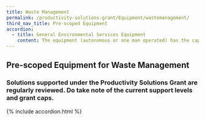 ```yaml
---
title: Waste Management
permalink: /productivity-solutions-grant/Equipment/wastemanagement/
third_nav_title: Pre-scoped Equipment
accordion:
  - title: General Environmental Services Equipment
    content: The equipment (autonomous or one man operated) has the capability to facilitate the collection of waste from point to point. Examples of such capability include bin-lifting, towing, pulling, transporting etc.<br/><br/><a href='/productivity-solutions-grant/solutionrepo/solution35' target='_blank'>Battery operated waste collection equipment</a><br/><br/><br/>Machine equipped with cutting or shearing or crushing system(s) to reduce the volume of solid waste/recyclables.<br/><br/><a href='/productivity-solutions-grant/solutionrepo/solution60' target='_blank'>Industrial crusher/shredder</a><br/><br/><br/>The system is designed to lift and wash the waste bins automatically with only one man needed to operate the system.<br/><br/><a href='/productivity-solutions-grant/solutionrepo/solution74' target='_blank'>Mobile/static refuse bin washing system</a><br/><br/><br/>The food waste recycling system with the provision of the in-feed station is able to convert recycle food waste into organic fertilisers/ compost/ discharge in liquid form. It will reduce the needs for separation, transportation and collection of these food waste for disposal.*All systems are required to be implemented in compliance with all prevailing local regulations.<br/><br/><a href='/productivity-solutions-grant/solutionrepo/solution82' target='_blank'>On-site food waste recycling system</a><br/><br/><br/>A plastic washing line is used to wash and convert dirty plastic materials into dry clean plastics suitable for recycling.<br/><br/><a href='/productivity-solutions-grant/solutionrepo/solution85' target='_blank'>Plastics washing system</a><br/><br/><br/>The side loader system, which comprises of a side loading compactor body mounted onto a vehicle chassis and the use of compatible collection bins, allows the driver to remotely operate the collection process in the cabin. The collection vehicle must be fitted with an on board camera system for ease of visibility of remote side loading operation and safety, a tonnage monitoring system for the tracking of tonnage of waste/recyclables collected in each premises.<br/><br/><a href='/productivity-solutions-grant/solutionrepo/solution122' target='_blank'>Side-loader waste collection system</a><br/><br/><br/>The equipment using sensors to detect and compacts materials automatically to facilitate the transportation of the materials.<br/><br/><a href='/productivity-solutions-grant/solutionrepo/solution123' target='_blank'>Smart Baler System</a><br/><br/><br/>The equipment should allow Users to monitor bin fill levels with multiple fill level settings, send notifications to collectors when bins are reaching capacity and preferably with software to allow Users to gather data for trend analytics.<br/><br/><a href='/productivity-solutions-grant/solutionrepo/solution124' target='_blank'>Smart litter bin with compactor function</a><br/><br/><br/>Waste-handling system integrated with smart features to enable on-demand waste collection. The equipment must minimally be equipped with sensors such as fill-level or weight monitoring system which allows operators and premises owners to monitor and react to its usage, efficiency and fill level to enable on-demand waste collection.<br/><br/><a href='/productivity-solutions-grant/solutionrepo/solution125' target='_blank'>Smart mobile/static compactors</a><br/><br/><br/>The Smart Waste Oil Collection System, which is equipped with diagnostics, fill-level sensors and data management system, transports waste oil from the fryer to the waste oil containment tank with minimal human intervention.<br/><br/><a href='/productivity-solutions-grant/solutionrepo/solution128' target='_blank'>Smart Waste Oil Collection System</a><br/><br/><br/>The plastics waste recycling system with the provision of automated sorting, friction cleaning, and extrusion technology is able to process polymer streams  (i.e. PET, LDPE , HDPE  or PP ) into high quality recycled plastic compounds such as processed pellets or flakes.<br/><br/><a href='/productivity-solutions-grant/solutionrepo/solution186' target='_blank'>Plastic Recycling System</a><br/><br/><br/>Forklift with load capacity from 1.5 ton to 10 ton, that is able to lift, move and/or stack materials, with only one operator.<br/><br/><a href='/productivity-solutions-grant/solutionrepo/solution278' target='_blank'>Engine/Electric- powered forklift</a><br/><br/><br/>Pallet with load capacity ranging from 1.2 ton to 2.5 ton, that is able to transport or stack the pallets, with only one operator.<br/><br/><a href='/productivity-solutions-grant/solutionrepo/solution279' target='_blank'>Electric pallet transporter/stacker</a><br/><br/><br/>Reach truck with load capacity ranging from 1.2 ton to 2.5 ton, that is able to reach loads located high up in racks, with only one operator.<br/><br/><a href='/productivity-solutions-grant/solutionrepo/solution280' target='_blank'>Electric reach truck</a><br/>
---
```


## Pre-scoped Equipment for Waste Management

### Solutions supported under the Productivity Solutions Grant are regularly reviewed. Do take note of the current support levels and grant caps.

{% include accordion.html %}

